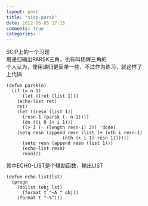 ```yaml
---
layout: post
title: "sicp-parsk"
date: 2012-06-05 17:15
comments: true
categories: 
---
```


SCIP上的一个习题    
用递归输出PARSK三角，也有叫杨辉三角的    
个人认为，使用递归更简单一些，不过作为练习，就这样了    
上代码    


    (defun parsk(n)
      (if (= n 1)
          (let ((ret (list 1)))
        (echo-list ret)
        ret)
        (let ((resn (list 1))
          (resn-1 (parsk (- n 1))))
          (do ((i 0 (+ i 1)))
          ((> i (- (length resn-1) 2)) 'done)
        (setq resn (append resn (list (+ (nth i resn-1)
                         (nth (+ i 1) resn-1))))))
          (setq resn (append resn (list 1)))
          (echo-list resn)
          resn)))
        
其中ECHO-LIST是个辅助函数，输出LIST    


    (defun echo-list(lst)
      (progn
        (dolist (obj lst)
          (format t "~A " obj))
        (format t "~%")))
